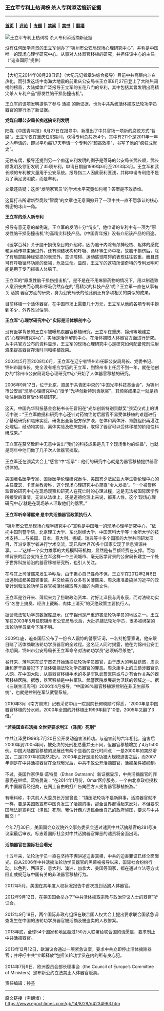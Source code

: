 ### 王立军专利上热词榜 杀人专利添活摘新证据

---

#### [首页](../../../..?n4234963) &nbsp;|&nbsp; [评论](../../../../../epoch-comment?n4234963) &nbsp;|&nbsp; [专题](../../../../../epoch-special?n4234963) &nbsp;|&nbsp; [禁闻](../../../../../epoch-news?n4234963) &nbsp;|&nbsp; [禁书](../../../../../books?n4234963) &nbsp;|&nbsp; [翻墙](https://github.com/gfw-breaker/nogfw/blob/master/README.md?n4234963)


<div><img alt="王立军专利上热词榜 杀人专利添活摘新证据" class="attachment-djy_600_400 size-djy_600_400 wp-post-image" src="https://i.epochtimes.com/assets/uploads/2014/08/1208300902482192.jpg"/>
<div class="caption">
 <p>
  没有任何医学背景的王立军创办了“锦州市公安局现场心理研究中心”，并称是中国唯一的现场心理学研究中心。从事对人体器官移植的研究，并担任该中心的主任。 （“追查国际”提供）
 </p>
</div></div><hr/><div class="post_content" id="artbody" itemprop="articleBody">
 <!-- article content begin -->
 <p>
  【大纪元2014年08月28日讯】（大纪元记者章洪综合报导）目前中共高层内斗白热化，而引发这场中南海大地震的前重庆公安局长王立军8月27日登上了大陆热词榜的榜首，大陆媒体广泛报导王立军的五花八门的专利，其中包括其曾发明出高精尖杀人专利产品“原发性脑干损伤撞击机”。
 </p>
 <p>
  王立军的该项发明提供了参与
  <ok href="https://www.epochtimes.com/gb/tag/%E6%B4%BB%E6%91%98.html">
   活摘
  </ok>
  的新证据，也为中共系统活体摘取法轮功学员器官的罪行添了新证据。
 </p>
 <p>
  <b>
   党媒自曝公安局长痴迷搞专利发明
  </b>
 </p>
 <p>
  陆媒《中国青年报》8月27日在报导中，新推出了中共官场一项新的腐败方式“智腐”。王立军仅在重庆任职期间，获得专利总共254个，其中有211个是2011年一年之内申请的，即以平均每1.7天申请一个专利的“超高效率”，书写了他的“疯狂成就史”。
  <br/>
  <br/>
  无独有偶，报导还提到另一个痴迷专利发明的例子是落马的公安局长武长顺，武长顺发明及领衔发明了35项专利。申请日期自1999年6月至2013年3月。王立军和武长顺的专利被大量用于公安系统。报导指二人因此获利匪浅，并称申请专利绝不是为了满足发明欲，而是牟利。
 </p>
 <p>
  文章还质疑：这类“发明家官员”的学术水平究竟如何呢？答案是不敢恭维。
  <br/>
  <br/>
  这篇打击所谓新型腐败“智腐”的文章也无意间掀开了一项中共一直不愿承认的核心机密的冰山一角。
 </p>
 <p>
  <b>
   王立军的杀人新专利
  </b>
 </p>
 <p>
  报导有意无意的举例说，王立军的发明十分“俏皮”，他申请的专利中有一项为“原发性脑干损伤撞击机”的高精尖科技产品。《中国青年报》没有介绍该产品的用途。
  <br/>
  <br/>
  《医学百科》关于脑干损伤条目的介绍称，因为脑干内除有颅神经核、躯体的感觉和运动传导束通过外，还有网结状构和呼吸、循环等生命中枢，故脑干损伤后，除了有局部脑神经受损的表现外，意识障碍、运动感觉障碍的表现往往较重，而且还可有呼吸循环功能的衰竭，危及生命。显然，王立军的这项所谓奇特的专利发明可能是用于专门损害人体脑干。
  <br/>
  <br/>
  王立军的“原发性脑干损伤撞击机”，是不是在不用麻醉药物的情况下，用以制造致人意识丧失而心跳和呼吸仍然存在的“高精尖的科技产品”呢？王立军一直在从事有关
  <ok href="https://www.epochtimes.com/gb/tag/%E6%B4%BB%E6%91%98.html">
   活摘
  </ok>
  器官方面的研究，身为公安局长的他此前还有多项相关的类似的成果。
  <br/>
  <br/>
  目前移植一个活体器官，在中国市场上需要几十万元，王立军从他的各项专利中捞到多少，外界难以估测。
 </p>
 <p>
  <b>
   王立军“心理学研究中心”实际是活体解剖中心
  </b>
  <br/>
  <br/>
  没有医学背景的王立军被曝热衷器官移植研究。王立军在重庆、锦州等地建立的“心理学研究中心”，实际是活体解剖中心，在活体摘取人体器官方面进行研究。从中共官方公布的资料显示，王立军的现场心理研究中心是研究如何配备死刑注射液来提高器官存活时间和移植效果。
  <br/>
  <br/>
  2003年5月至2008年6月，王立军在辽宁省锦州市任职公安局局长、党委书记、锦州市副市长，完全没有相应学历的王立军，到锦州市上任后不到一年，就在他创办的“锦州市公安局现场心理研究中心”开始了人体器官移植的研究。
  <br/>
  <br/>
  2006年9月17日，位于北京、直属于共青团中央的“中国光华科技基金会”，为锦州市公安局“现场心理研究中心”授予“光华创新特别贡献奖”，其颁奖成果之一就是药物注射后器官受体移植研究。
  <br/>
  <br/>
  这天，中国光华科技基金会秘书长任晋阳在“光华创新特别贡献奖”颁奖仪式上的讲话中说：“王立军教授和研究中心还针对药物注射后器官不易受体移植的难题进行了基础研究和临床实验，研发出全新配方保护液，在体和离体肝、肾脏组织再灌注处理后，经动物实验、离体实验及临床应用，取得了器官可以受体移植的阶段性科研成果。”
  <br/>
  <br/>
  王立军在获奖致辞中无意中说出“我们的科技成果是几千个现场集约的结晶”，也就是两年中他们做了几千次人体器官摘取。
  <br/>
  <br/>
  王立军还在颁奖大会上“感言”中“坦承”：他们的研究中心就是为器官移植提供器官供体的。
  <br/>
  <br/>
  美国著名医学专家、国际医学伦理研究泰斗、美国宾夕法尼亚大学生物伦理中心的主任亚瑟．卡普兰教授称，这个现场心理研究中心简直“令人发指”。“一个被警察监管的研究中心在现场观察和研究人在死亡时的心理过程，这是无法被国际医学界所接受的事情，无论从法律上，还是道德伦理上来说，都非人性，这个‘现场心理研究中心’就是在现场杀人活取他们的器官。”
  <br/>
  <br/>
  <b>
   王立军听命薄熙来 是中共活摘器官政策执行人
  </b>
  <br/>
  <br/>
  “锦州市公安局现场心理学研究中心”宣称是中国唯一的现场心理学研究中心，“依托中国刑警学院、北京理工大学、东北财经大学、中国医科大学等十余所大学的技术支持……与美国、日本、意大利、挪威、瑞典等十多个国家的大学共同研发项目，互派专家学者进行学术交流，现已和世界70多个国家实现了信息资源共享。……”这样一个实力雄厚的大规模科研机构，显然是有巨额经费在支撑。而怎样背景的后台支持王立军这样一个三流城市、毫无医学背景的公安局长建立一个处于世界科技前沿的器官移植研究所，也引人关注。
  <br/>
  <br/>
  在与其上司薄熙来发生争吵后，由于担心自己性命不保，王立军在2012年2月6日出逃到成都美国领事馆，并交给美方众多有关薄熙来、周永康准备搞掉习近平的政变计划和法轮功学员器官被活体摘取等方面的内幕文件。
  <br/>
  <br/>
  王立军是谷开来、薄熙来为了捞取政治资本、讨好江泽民与周永康，而对法轮功实行“名誉上搞臭、经济上截断、肉体上消灭”的灭绝政策主要执行人。
  <br/>
  <br/>
  据营救法轮功学员数据库显示，辽宁锦州是严重迫害法轮功学员的地区之一。王立军在2003年5月任职锦州市公安局局长后，大批抓捕法轮功学员，很多被绑架的法轮功学员至今下落不明。
  <br/>
  <br/>
  2009年底，追查国际公布了一份令人震惊的警察证词，一名持枪警察说，他亲眼目睹了活体摘取法轮功学员器官的全过程。这名证人同时揭露，他在为锦州公安工作期间，锦州市公安局局长王立军命令对法轮功学员“必须斩尽杀绝”。
  <br/>
  <br/>
  谷开来、薄熙来在辽宁首先开始活摘法轮功学员器官，由于庞大的利益诱惑，周永康和罗干直接犯下了活体强摘法轮功学员器官的罪恶。周永康手上的血债涉器官杀人网。在中国大陆，从事器官移植手术的多是军队武警医院或与之有合作关系的器官移植医院。据悉，器官移植是中共军队、武警医院发展最为活跃的领域之一。据《三联生活周刊》2006年4月报导，“中国98%器官移植源控制在非卫生部系统”，也就是控制在军队武警系统。
  <br/>
  <br/>
  2010年3月《南方周末》记者采访中山一院副院长何晓顺时得悉，“2000年是中国器官移植的分水岭。2000年全国的肝移植比1999年翻了10倍，2005年又翻了3倍。”
  <br/>
  <br/>
  <b>
   “若美国宣布活摘 全世界要求判江（泽民）死刑”
  </b>
  <br/>
  <br/>
  中共江泽民1999年7月20日公开发动迫害法轮功。与迫害前的六年相比，迫害后2000年到2005年间，被处决的死刑犯总量并无不同，但器官移植增加了4万1500例。中国大陆器官移植的发展还有两个显着的变化时间点：一是2000年的突然增加，二是2007年的突然减少。2000年正好是法轮功被大规模迫害之后，而2007年则是在中共活摘器官在全球曝光后，中共不敢公开活摘器官，活摘条件被抑制。
  <br/>
  <br/>
  不过，美国作家伊桑‧葛特曼（Ethan Gutmann）新证据显示，中共活摘器官的罪恶仍在继续。葛特曼说：“在2014年1月份，Omar医疗服务，一个由北京政府授权的中国器官经纪商，在网上自由的打广告向西方人兜售器官移植旅游。”
  <br/>
  <br/>
  有曝料称，中共前人大委员长万里曾说：“镇压法轮功不是新鲜事，活摘器官就不一样，要是美国敢宣布中国真发生了活摘的事，那全世界都得起来反对，不但要求国际法庭宣判江（泽民）死刑，我估计西方选民会给自己的政府施压，要求与中共断交！”
  <br/>
  <br/>
  今年7月30日，美国国会众议院外交事务委员会通过谴责中共活摘器官的281号决议案最后审议，标志着国际社会对中共活摘器官罪恶的谴责将全面出现。
  <br/>
  <br/>
  <b>
   活摘器官在国际社会曝光
  </b>
  <br/>
  <br/>
  十五年来，法轮功学员一直在坚持不懈讲述迫害真相，中共的迫害罪证已经全面曝光。自从2006年中共活摘法轮功学员器官的黑幕被报导以来，国际社会纷纷行动。以色列、西班牙、意大利、澳洲、加拿大、美国等国家，都在通过立法等方式阻止或规范与中国有关的非法器官移植行为。
  <br/>
  <br/>
  2012年5月，美国在其年度人权状况报告中首次提到活摘人体器官。
  <br/>
  <br/>
  2012年9月12日，在美国国会举办了“中共活体摘取宗教与政治异议人士的器官”听证会。
  <br/>
  <br/>
  2012年9月18日，两个国际非政府组织在联合国人权大会上提出要求联合国紧急调查发生在中国的法轮功学员器官被活摘及被盗卖的人权惨案。
  <br/>
  <br/>
  2013年底，全球54个国家和地区超过150万人联署给联合国的请愿信，要求制止中共活摘器官。
  <br/>
  <br/>
  2013年12月12日，欧洲议会通过一项紧急议案，要求中共立即停止活体摘除器官；并呼吁中共“立即释放”包括法轮功学员在内的所有良心犯。
  <br/>
  <br/>
  2014年7月9日，欧洲委员会部长理事会（the Council of Europe’s Committee of Ministers）颁布新公约立法禁止人体器官贩卖。
 </p>
 <p>
  责任编辑：孙芸
 </p>
 <!-- article content end -->
 <div id="below_article_ad">
 </div>
</div>


---

原文链接（需翻墙）：https://www.epochtimes.com/gb/14/8/28/n4234963.htm